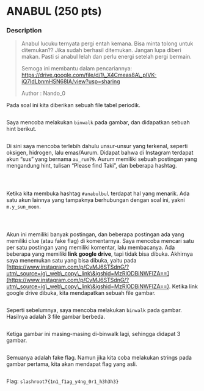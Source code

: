 # ANABUL (250 pts)

### Description

> Anabul lucuku ternyata pergi entah kemana. Bisa minta tolong untuk ditemukan?? Jika sudah berhasil ditemukan. Jangan lupa diberi makan. Pasti si anabul lelah dan perlu energi setelah pergi bermain.
>
> Semoga ini membantu dalam pencariannya: https://drive.google.com/file/d/1\_X4Cmeas8A\_pIVK-iQ7IdLbnmHSN68IA/view?usp=sharing
>
> Author : Nando\_0

Pada soal ini kita diberikan sebuah file tabel periodik.

<figure><img src="https://lh7-us.googleusercontent.com/docsz/AD_4nXc7OjqE7TtPWA4TCIS_ujKIx4cUF5Jzf8LfOb6588K4QwuEx0qQpbgvFFGm98c9EjZqn1FU1dQyhr8COYrKYzd2cUhMeSDoeCE9JF5cLRbEONoQrGARkROv7dW2JZ5FolDajQF1-eM2d59Bji6xVxsxN9VR?key=UHUbZEdePaoFI73ooJngNw" alt=""><figcaption></figcaption></figure>

Saya mencoba melakukan `binwalk` pada gambar, dan didapatkan sebuah hint berikut.

<figure><img src="https://lh7-us.googleusercontent.com/docsz/AD_4nXe5YYPvXSfSNZ-fafuITqNEmB8vMj_VzeFTcaNzvRUFBNVXGqOAdO5YRxSM0xBgXjCy5COaNxxSHFpqcvg-FU3_EVocG6gt_rwId9CVycFiAW2Tpm04W0l6S_AZlj3gFzxg60EjjxHR9w4CQIjUZ4QAUS04?key=UHUbZEdePaoFI73ooJngNw" alt=""><figcaption></figcaption></figure>

Di sini saya mencoba terlebih dahulu unsur-unsur yang terkenal, seperti oksigen, hidrogen, lalu emas/Aurum. Didapat bahwa di Instagram terdapat akun “sus” yang bernama `au_rum79`. Aurum memiliki sebuah postingan yang mengandung hint, tulisan “Please find Taki”, dan beberapa hashtag.&#x20;

<figure><img src="https://lh7-us.googleusercontent.com/docsz/AD_4nXdPI-HKvaz5M7u-qS-KaHGns10CqeopyRqcqLyLuPR09B8UoU23irWG5sen2Yd2q0A_SqmQpklctCbWTxrlAAhtNbK3lmiJss_e07WaLNUVmVJVX1VU_mTZggrpRukyaqkxJXVUH8D0xWvWRVJB4ZQxv44p?key=UHUbZEdePaoFI73ooJngNw" alt=""><figcaption></figcaption></figure>

<figure><img src="https://lh7-us.googleusercontent.com/docsz/AD_4nXeLKbSafe9MTVKFIN-7OpQ5yTfJgvwOnfre4npfLM2Gl7t9Aj1qMjV_ZD33J1uSCApqqCjjM7OlAHaDq083c3izn1fvTQL3qUhdqS3ENMV-KS_3uY0z_uR3gGill-SAVos2vSmYYVJlipRcHEEcXY6iu9u5?key=UHUbZEdePaoFI73ooJngNw" alt=""><figcaption></figcaption></figure>

<figure><img src="https://lh7-us.googleusercontent.com/docsz/AD_4nXfcxFWZvfbLyF0lqRT_VW9z_8aYMuw7e9NPZQVK0CyrTrE6qVcNYAzS3fwQGkUcoHKMm-Tdw-wN1WAPB75jyCI7PpUNoiDnmJO3PriCaoGZ0hE2PZD1FQ0KXymzTGoZpNbYR6KeW5K0uOW5KFsmi9jCcgG8?key=UHUbZEdePaoFI73ooJngNw" alt=""><figcaption></figcaption></figure>

Ketika kita membuka hashtag `#anabulbul` terdapat hal yang menarik. Ada satu akun lainnya yang tampaknya berhubungan dengan soal ini, yakni `m.y_sun_moon`.

<figure><img src="https://lh7-us.googleusercontent.com/docsz/AD_4nXfV_-g4C76NcToZEtbPdp6E6duDKEpDpEob12I7g-cvudC5hIIOQYPrpGk6N6Ns-bbJ6c4rsGNWsE4Ov8NRBE5HML_NdKERrM3Y44JsHDUNhn9EdnDTsnANAgBTENFueokxaKyf6f1URADJJggch5jtCFgT?key=UHUbZEdePaoFI73ooJngNw" alt=""><figcaption></figcaption></figure>

<figure><img src="https://lh7-us.googleusercontent.com/docsz/AD_4nXdDw3MnJiSJeaulnFG_9uh2w5_8OUe7HJY8ueNcPZo9GFd26lqLaZQMyX_0WU0xe7KDlLQyJo3DeZjLRwcb7yiCW2rNlyObAiQ3JTZ2HVPWLFppLylocpLovUHHOPYIJok83uiP6NP16DVqXBXr0lNudq4c?key=UHUbZEdePaoFI73ooJngNw" alt=""><figcaption></figcaption></figure>

<figure><img src="https://lh7-us.googleusercontent.com/docsz/AD_4nXcNuZ0ZyJpdHKnagmL7Ky4ZVJIVuNA_zhTTOou-DaakVrnI41FrWLqdPe1aGgqafS8klpthcGeD6mGNcSYiHBaDMeDOgTsXK9SNbGx0LGnTwF25ih6vdFIYbmQKEohOBBiTMEVDFnhAyp9BKg7673u1OIlG?key=UHUbZEdePaoFI73ooJngNw" alt=""><figcaption></figcaption></figure>

Akun ini memiliki banyak postingan, dan beberapa postingan ada yang memiliki clue (atau fake flag) di komentarnya. Saya mencoba mencari satu per satu postingan yang memiliki komentar, lalu membacanya. Ada beberapa yang memiliki **link google drive**, tapi tidak bisa dibuka. Akhirnya saya menemukan satu yang bisa dibuka, yaitu pada [https://www.instagram.com/p/CvMJ6STSdnG/?utm\_source=ig\_web\_copy\_link\&igshid=MzRlODBiNWFlZA==](https://www.instagram.com/p/CvMJ6STSdnG/?utm\_source=ig\_web\_copy\_link\&igshid=MzRlODBiNWFlZA==). Ketika link google drive dibuka, kita mendapatkan sebuah file gambar.

<figure><img src="https://lh7-us.googleusercontent.com/docsz/AD_4nXeW2C7thBUO49B9zSGyaeQWHF6Bq5PimQAsmGGxmCmNZUXyrgIc5Nb_NDG2WQx94sZtQ6buKQ23ihZLD0m0JR4JdUPawFbqtr5ksGZ1Wc2YLQp8zsy6U3JiKI5jloIS5cMlF4r5WR4vdiW6VBkBX2bqlvaD?key=UHUbZEdePaoFI73ooJngNw" alt=""><figcaption></figcaption></figure>

Seperti sebelumnya, saya mencoba melakukan `binwalk` pada gambar. Hasilnya adalah 3 file gambar berbeda.&#x20;

<figure><img src="https://lh7-us.googleusercontent.com/docsz/AD_4nXcCbWDfHtxVnk8PgUIaiZYX7_JAxoU71dkj6xae4bCQpYCN6SlmU93jf7Rq8to4DIFlCVFgeIA-fPjmun0NZkojI05A6EhTm5fY3MJAif7dBoyAXJ1tCpoguu2q_XjYscNuCkmJu84QKKgvc3napv9S7m3K?key=UHUbZEdePaoFI73ooJngNw" alt=""><figcaption></figcaption></figure>

Ketiga gambar ini masing-masing di-binwalk lagi, sehingga didapat 3 gambar.

<figure><img src="https://lh7-us.googleusercontent.com/docsz/AD_4nXesqgkxaUmrcOJOGfO5Qeb4TB51xUTm7P32nk-96nVFmLtAEE8ZK06srghBN1bBeYTGrGE-o09753I4DXrwDI_1O7ZuhuW6YOl4XsokBwxvYrs7-tc3fBdtnLGtpwoUtCDUTqsH-KUzLjxdZOXFHS1BWHPo?key=UHUbZEdePaoFI73ooJngNw" alt=""><figcaption></figcaption></figure>

Semuanya adalah fake flag. Namun jika kita coba melakukan strings pada gambar pertama, kita akan mendapat flag yang asli.

<figure><img src="https://lh7-us.googleusercontent.com/docsz/AD_4nXeq29c-mjtRwp1z9NrkQrMIx7wJ9DoVrBOEQqcOhptW4HaWr7EwOHErkRXurgjgZpdY6GQUWffJvNzER3ZmJbyPpcAKGOacdZr8dB-qsQaIi6vRntyTkdEdES0Lq9RlE-fvRRDpM4wP8nGgM5iQTgXloKMx?key=UHUbZEdePaoFI73ooJngNw" alt=""><figcaption></figcaption></figure>

Flag: `slashroot7{1n1_f1ag_y4ng_0r1_h3h3h3}`
